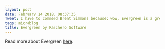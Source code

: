 ```yaml
---
layout: post
date: February 14 2018, 08:37:35
Tweet: I have to commend Brent Simmons because: wow, Evergreen is a great app!
tags: microblog
title: Evergreen by Ranchero Software
---
```


Read more about Evergreen [here](https://ranchero.com/evergreen/).
